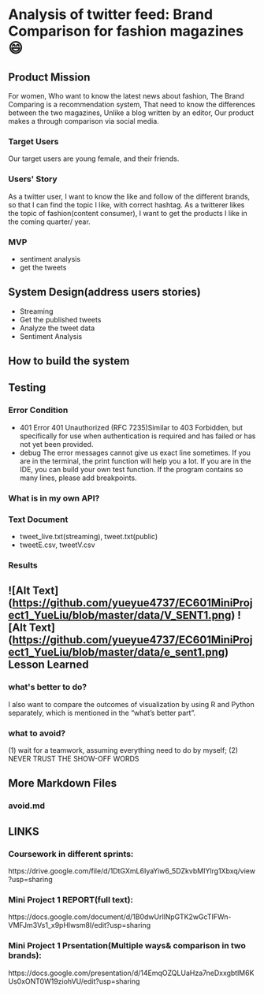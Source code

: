 Analysis of twitter feed: Brand Comparison for fashion magazines :smile:
=========================
Product Mission
-----------------
For women, 
Who want to know the latest news about fashion,
The Brand Comparing is a recommendation system,
That need to know the differences between the two magazines,
Unlike a blog written by an editor,
Our product makes a through comparison via social media.  

### Target Users
Our target users are young female, and their friends.
### Users' Story
As a twitter user, I want to know the like and follow of the different brands, so that I can find the topic I like, with correct hashtag. As a twitterer likes the topic of fashion(content consumer), I want to get the products I like in the coming quarter/ year.
### MVP
* sentiment analysis
* get the tweets 

System Design(address users stories)
-------------------------------------
* Streaming
* Get the published tweets
* Analyze the tweet data
* Sentiment Analysis 

How to build the system
------------------------
Testing
-------
### Error Condition
* 401 Error
401 Unauthorized (RFC 7235)Similar to 403 Forbidden, but specifically for use when authentication is required and has failed or has not yet been provided. 
* debug
The error messages cannot give us exact line sometimes. If you are in the terminal, the print function will help you a lot. If you are in the IDE, you can build your own test function. If the program contains so many lines, please add breakpoints. 
### What is in my own API?
### Text Document
* tweet_live.txt(streaming), tweet.txt(public)
* tweetE.csv, tweetV.csv
### Results
![Alt Text] (https://github.com/yueyue4737/EC601MiniProject1_YueLiu/blob/master/data/V_SENT1.png)
![Alt Text] (https://github.com/yueyue4737/EC601MiniProject1_YueLiu/blob/master/data/e_sent1.png)
Lesson Learned
-----------------
### what's better to do?
I also want to compare the outcomes of visualization by using R and Python separately, which is mentioned in the “what’s better part”. 
### what to avoid?
<p>(1) wait for a teamwork, assuming everything need to do by myself;
(2) NEVER TRUST THE SHOW-OFF WORDS<p>
  
More Markdown Files
----------------------
### avoid.md

LINKS
---------------------
### Coursework in different sprints: 
<p> https://drive.google.com/file/d/1DtGXmL6IyaYiw6_5DZkvbMIYlrg1Xbxq/view?usp=sharing <p>  

### Mini Project 1 REPORT(full text): 
<p> https://docs.google.com/document/d/1B0dwUrllNpGTK2wGcTIFWn-VMFJm3Vs1_x9pHlwsm8I/edit?usp=sharing <p> 

### Mini Project 1 Prsentation(Multiple ways& comparison in two brands): 
<p> https://docs.google.com/presentation/d/14EmqOZQLUaHza7neDxxgbtlM6KUs0xONT0W19ziohVU/edit?usp=sharing <p>
